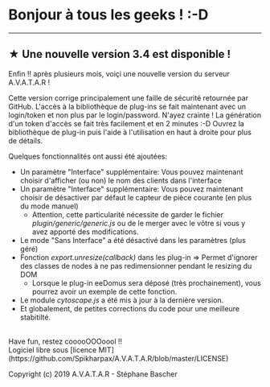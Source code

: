 # Bonjour à tous les geeks ! :-D

***
## ★ Une nouvelle version 3.4 est disponible !

Enfin !! après plusieurs mois, voiçi une nouvelle version du serveur A.V.A.T.A.R !

Cette version corrige principalement une faille de sécurité retournée par GitHub.
L'accès à la bibliothèque de plug-ins se fait maintenant avec un login/token et non plus par le login/password.
N'ayez crainte ! La génération d'un token d'accès se fait très facilement et en 2 minutes :-D
Ouvrez la bibliothèque de plug-in puis l'aide à l'utilisation en haut à droite pour plus de détails.

Quelques fonctionnalités ont aussi été ajoutées:
* Un paramètre "Interface" supplémentaire: Vous pouvez maintenant choisir d'afficher (ou non) le nom des clients dans l'interface
* Un paramètre "Interface" supplémentaire: Vous pouvez maintenant choisir de désactiver par défaut le capteur de pièce courante (en plus du mode manuel) 
	- Attention, cette particularité nécessite de garder le fichier _plugin/generic/generic.js_ ou de le merger avec le vôtre si vous y avez apporté des modifications.
* Le mode "Sans Interface" a été désactivé dans les paramètres (plus géré)
* Fonction _export.unresize(callback)_ dans les plug-in => Permet d'ignorer des classes de nodes à ne pas redimensionner pendant le resizing du DOM
	- Lorsque le plug-in eeDomus sera déposé (très prochainement), vous pourrez avoir un exemple de cette fonction.
* Le module _cytoscape.js_ a été mis à jour à la dernière version.
* Et globalement, de petites corrections du code pour une meilleure stabitilté.

<BR>
Have fun, restez cooooOOOoool !!

<BR>
Logiciel libre sous [licence MIT](https://github.com/Spikharpax/A.V.A.T.A.R/blob/master/LICENSE)

Copyright (c) 2019 A.V.A.T.A.R - Stéphane Bascher
